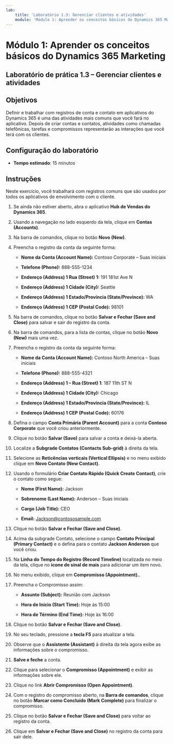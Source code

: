 ```yaml
---
lab:
    title: 'Laboratório 1.3: Gerenciar clientes e atividades'
    module: 'Módulo 1: Aprender os conceitos básicos do Dynamics 365 Marketing'
---
```


Módulo 1: Aprender os conceitos básicos do Dynamics 365 Marketing
========================

## Laboratório de prática 1.3 – Gerenciar clientes e atividades

## Objetivos

Definir e trabalhar com registros de conta e contato em aplicativos do Dynamics 365 é uma das atividades mais comuns que você fará no aplicativo. Depois de criar contas e contatos, atividades como chamadas telefônicas, tarefas e compromissos representarão as interações que você terá com os clientes.

## Configuração do laboratório

  - **Tempo estimado**: 15 minutos

## Instruções

Neste exercício, você trabalhará com registros comuns que são usados por todos os aplicativos de envolvimento com o cliente. 

1. Se ainda não estiver aberto, abra o aplicativo **Hub de Vendas do Dynamics 365**. 

2. Usando a navegação no lado esquerdo da tela, clique em **Contas (Accounts)**. 

3. Na barra de comandos, clique no botão **Novo (New)**.

4. Preencha o registro da conta da seguinte forma:

	- **Nome da Conta (Account Name):** Contoso Corporate – Suas iniciais

	- **Telefone (Phone):** 888-555-1234

	- **Endereço (Address) 1 Rua (Street) 1:** 191 181st Ave N

	- **Endereço (Address) 1 Cidade (City):** Seattle

	- **Endereço (Address) 1 Estado/Província (State/Province):** WA

	- **Endereço (Address) 1 CEP (Postal Code):** 98101

5. Na barra de comandos, clique no botão **Salvar e Fechar (Save and Close)** para salvar e sair do registro da conta.

6. Na barra de comandos, para a lista de contas, clique no botão **Novo (New)** mais uma vez.

7. Preencha o registro da conta da seguinte forma:

	- **Nome da Conta (Account Name):** Contoso North America – Suas iniciais

	- **Telefone (Phone):** 888-555-4321

	- **Endereço (Address) 1 – Rua (Street) 1**: 187 11th ST N

	- **Endereço (Address) 1 Cidade (City):** Chicago

	- **Endereço (Address) 1 Estado/Província (State/Province):** IL

	- **Endereço (Address) 1 CEP (Postal Code):** 60176

8. Defina o campo **Conta Primária (Parent Account)** para a conta **Contoso Corporate** que você criou anteriormente. 

9. Clique no botão **Salvar (Save)** para salvar a conta e deixá-la aberta. 

10. Localize a **Subgrade Contatos (Contacts Sub-grid)** à direita da tela. 

11. Selecione as **Reticências verticais (Vertical Ellipsis)** e no menu exibido clique em **Novo Contato (New Contact)**. 

12. Usando o formulário **Criar Contato Rápido (Quick Create Contact)**, crie o contato como segue:

	- **Nome (First Name):** Jackson

	- **Sobrenome (Last Name):** Anderson – Suas iniciais

	- **Cargo (Job Title):** CEO

	- **Email:** Jackson@contososample.com

13. Clique no botão **Salvar e Fechar (Save and Close)**.

14. Acima da subgrade Contato, selecione o campo **Contato Principal (Primary Contact)** e o defina para o contato **Jackson Anderson** que você criou. 

15. Na **Linha do Tempo do Registro (Record Timeline)** localizada no meio da tela, clique no **ícone de sinal de mais** para adicionar um item novo. 

16. No menu exibido, clique em **Compromisso (Appointment).**.

17. Preencha o Compromisso assim:

	- **Assunto (Subject):** Reunião com Jackson

	- **Hora de Início (Start Time):** Hoje às 15:00

	- **Hora de Término (End Time):** Hoje às 16:00

18. Clique no botão **Salvar e Fechar (Save and Close)**. 

19. No seu teclado, pressione a **tecla F5** para atualizar a tela. 

20. Observe que o **Assistente (Assistant)** à direita da tela agora exibe as informações sobre o compromisso. 

21. **Salve e feche** a conta. 

22. Clique para selecionar o **Compromisso (Appointment)** e exibir as informações sobre ele. 

23. Clique no link **Abrir Compromisso (Open Appointment)**.

24. Com o registro do compromisso aberto, na **Barra de comandos**, clique no botão **Marcar como Concluído (Mark Complete)** para finalizar o compromisso. 

25. Clique no botão **Salvar e Fechar (Save and Close)** para voltar ao registro da conta. 

26. Clique em **Salvar e Fechar (Save and Close)** no registro da conta para sair dele. 
